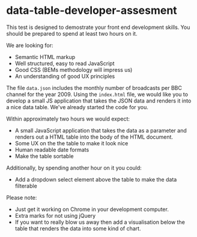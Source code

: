 data-table-developer-assesment
==============================

This test is designed to demostrate your front end development skills.  You should be prepared to spend at least two hours on it.

We are looking for:

* Semantic HTML markup
* Well structured, easy to read JavaScript
* Good CSS (BEMs methodology will impress us)
* An understanding of good UX principles

The file `data.json` includes the monthly number of broadcasts per BBC channel for the year 2009.  Using the `index.html` file, we would like you to develop a small JS application that takes the JSON data and renders it into a nice data table.  We've already started the code for you.

Within approximately two hours we would expect:

* A small JavaScript application that takes the data as a parameter and renders out a HTML table into the body of the HTML document.
* Some UX on the the table to make it look nice
* Human readable date formats
* Make the table sortable

Additionally, by spending another hour on it you could:

* Add a dropdown select element above the table to make the data filterable

Please note:

* Just get it working on Chrome in your development computer.
* Extra marks for not using jQuery
* If you want to really blow us away then add a visualisation below the table that renders the data into some kind of chart.
